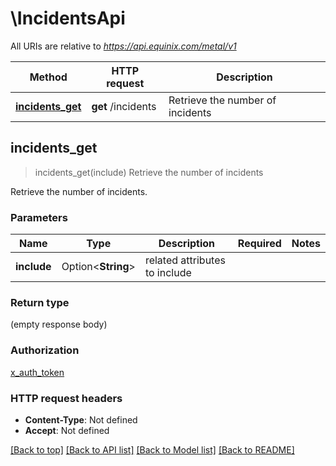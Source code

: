 # \IncidentsApi

All URIs are relative to *https://api.equinix.com/metal/v1*

Method | HTTP request | Description
------------- | ------------- | -------------
[**incidents_get**](IncidentsApi.md#incidents_get) | **get** /incidents | Retrieve the number of incidents



## incidents_get

> incidents_get(include)
Retrieve the number of incidents

Retrieve the number of incidents.

### Parameters


Name | Type | Description  | Required | Notes
------------- | ------------- | ------------- | ------------- | -------------
**include** | Option<**String**> | related attributes to include |  |

### Return type

 (empty response body)

### Authorization

[x_auth_token](../README.md#x_auth_token)

### HTTP request headers

- **Content-Type**: Not defined
- **Accept**: Not defined

[[Back to top]](#) [[Back to API list]](../README.md#documentation-for-api-endpoints) [[Back to Model list]](../README.md#documentation-for-models) [[Back to README]](../README.md)


